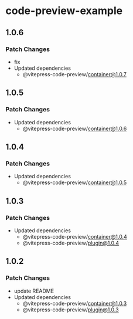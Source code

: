 # code-preview-example

## 1.0.6

### Patch Changes

- fix
- Updated dependencies
  - @vitepress-code-preview/container@1.0.7

## 1.0.5

### Patch Changes

- Updated dependencies
  - @vitepress-code-preview/container@1.0.6

## 1.0.4

### Patch Changes

- Updated dependencies
  - @vitepress-code-preview/container@1.0.5

## 1.0.3

### Patch Changes

- Updated dependencies
  - @vitepress-code-preview/container@1.0.4
  - @vitepress-code-preview/plugin@1.0.4

## 1.0.2

### Patch Changes

- update README
- Updated dependencies
  - @vitepress-code-preview/container@1.0.3
  - @vitepress-code-preview/plugin@1.0.3
